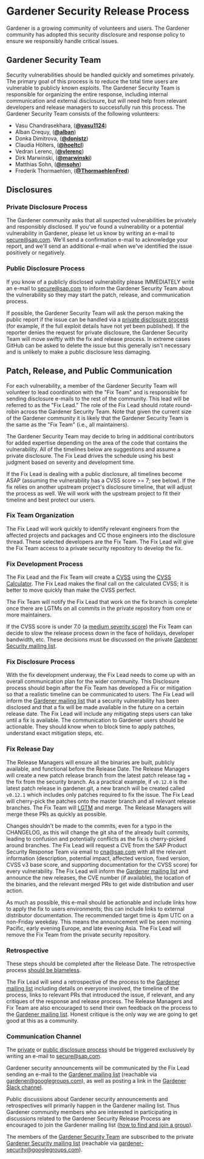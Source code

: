 # Gardener Security Release Process

Gardener is a growing community of volunteers and users. The Gardener community has adopted this security disclosure and response policy to ensure we responsibly handle critical issues.

## Gardener Security Team

Security vulnerabilities should be handled quickly and sometimes privately. The primary goal of this process is to reduce the total time users are vulnerable to publicly known exploits. The Gardener Security Team is responsible for organizing the entire response, including internal communication and external disclosure, but will need help from relevant developers and release managers to successfully run this process. The Gardener Security Team consists of the following volunteers:

* Vasu Chandrasekhara, (**[@vasu1124](https://github.com/vasu1124)**)
* Alban Crequy, (**[@alban](https://github.com/alban)**)
* Donka Dimitrova, (**[@donistz](https://github.com/donistz)**)
* Claudia H&ouml;lters, (**[@hoeltcl](https://github.com/hoeltcl)**)
* Vedran Lerenc, (**[@vlerenc](https://github.com/vlerenc)**)
* Dirk Marwinski, (**[@marwinski](https://github.com/marwinski)**)
* Matthias Sohn, (**[@msohn](https://github.com/msohn)**)
* Frederik Thormaehlen, (**[@ThormaehlenFred](https://github.com/ThormaehlenFred)**)

## Disclosures

### Private Disclosure Process

The Gardener community asks that all suspected vulnerabilities be privately and responsibly disclosed. If you've found a vulnerability or a potential vulnerability in Gardener, please let us know by writing an e-mail to [secure@sap.com](mailto:secure@sap.com). We'll send a confirmation e-mail to acknowledge your report, and we'll send an additional e-mail when we've identified the issue positively or negatively.

### Public Disclosure Process

If you know of a publicly disclosed vulnerability please IMMEDIATELY write an e-mail to [secure@sap.com](mailto:secure@sap.com) to inform the Gardener Security Team about the vulnerability so they may start the patch, release, and communication process.

If possible, the Gardener Security Team will ask the person making the public report if the issue can be handled via a [private disclosure process](#private-disclosure-process) (for example, if the full exploit details have not yet been published). If the reporter denies the request for private disclosure, the Gardener Security Team will move swiftly with the fix and release process. In extreme cases GitHub can be asked to delete the issue but this generally isn't necessary and is unlikely to make a public disclosure less damaging.

## Patch, Release, and Public Communication

For each vulnerability, a member of the Gardener Security Team will volunteer to lead coordination with the "Fix Team" and is responsible for sending disclosure e-mails to the rest of the community. This lead will be referred to as the "Fix Lead." The role of the Fix Lead should rotate round-robin across the Gardener Security Team. Note that given the current size of the Gardener community it is likely that the Gardener Security Team is the same as the "Fix Team" (i.e., all maintainers).

The Gardener Security Team may decide to bring in additional contributors for added expertise depending on the area of the code that contains the vulnerability. All of the timelines below are suggestions and assume a private disclosure. The Fix Lead drives the schedule using his best judgment based on severity and development time.

If the Fix Lead is dealing with a public disclosure, all timelines become ASAP (assuming the vulnerability has a CVSS score >= 7; see below). If the fix relies on another upstream project's disclosure timeline, that will adjust the process as well. We will work with the upstream project to fit their timeline and best protect our users.

### Fix Team Organization

The Fix Lead will work quickly to identify relevant engineers from the affected projects and packages and CC those engineers into the disclosure thread. These selected developers are the Fix Team. The Fix Lead will give the Fix Team access to a private security repository to develop the fix.

### Fix Development Process

The Fix Lead and the Fix Team will create a [CVSS](https://www.first.org/cvss/specification-document) using the [CVSS Calculator](https://www.first.org/cvss/calculator/3.0). The Fix Lead makes the final call on the calculated CVSS; it is better to move quickly than make the CVSS perfect.

The Fix Team will notify the Fix Lead that work on the fix branch is complete once there are LGTMs on all commits in the private repository from one or more maintainers.

If the CVSS score is under 7.0 (a [medium severity score](https://www.first.org/cvss/specification-document#i5)) the Fix Team can decide to slow the release process down in the face of holidays, developer bandwidth, etc. These decisions must be discussed on the private [Gardener Security mailing list](#communication-channel).

### Fix Disclosure Process

With the fix development underway, the Fix Lead needs to come up with an overall communication plan for the wider community. This Disclosure process should begin after the Fix Team has developed a Fix or mitigation so that a realistic timeline can be communicated to users. The Fix Lead will inform the [Gardener mailing list](#communication-channel) that a security vulnerability has been disclosed and that a fix will be made available in the future on a certain release date. The Fix Lead will include any mitigating steps users can take until a fix is available. The communication to Gardener users should be actionable. They should know when to block time to apply patches, understand exact mitigation steps, etc.

### Fix Release Day

The Release Managers will ensure all the binaries are built, publicly available, and functional before the Release Date. The Release Managers will create a new patch release branch from the latest patch release tag + the fix from the security branch. As a practical example, if `v0.12.0` is the latest patch release in gardener.git, a new branch will be created called `v0.12.1` which includes only patches required to fix the issue. The Fix Lead will cherry-pick the patches onto the master branch and all relevant release branches. The Fix Team will [LGTM](https://github.com/lgtmco/lgtm) and merge. The Release Managers will merge these PRs as quickly as possible.

Changes shouldn't be made to the commits, even for a typo in the CHANGELOG, as this will change the git sha of the already built commits, leading to confusion and potentially conflicts as the fix is cherry-picked around branches. The Fix Lead will request a CVE from the SAP Product Security Response Team via email to [cna@sap.com](mailto:cna@sap.com) with all the relevant information (description, potential impact, affected version, fixed version, CVSS v3 base score, and supporting documentation for the CVSS score) for every vulnerability. The Fix Lead will inform the [Gardener mailing list](#communication-channel) and announce the new releases, the CVE number (if available), the location of the binaries, and the relevant merged PRs to get wide distribution and user action.

As much as possible, this e-mail should be actionable and include links how to apply the fix to users environments; this can include links to external distributor documentation. The recommended target time is 4pm UTC on a non-Friday weekday. This means the announcement will be seen morning Pacific, early evening Europe, and late evening Asia. The Fix Lead will remove the Fix Team from the private security repository.

### Retrospective

These steps should be completed after the Release Date. The retrospective process [should be blameless](https://landing.google.com/sre/book/chapters/postmortem-culture.html).

The Fix Lead will send a retrospective of the process to the [Gardener mailing list](#communication-channel) including details on everyone involved, the timeline of the process, links to relevant PRs that introduced the issue, if relevant, and any critiques of the response and release process. The Release Managers and Fix Team are also encouraged to send their own feedback on the process to the [Gardener mailing list](#communication-channel). Honest critique is the only way we are going to get good at this as a community.

### Communication Channel

The [private](#private-disclosure-process) or [public disclosure process](#public-disclosure-process) should be triggered exclusively by writing an e-mail to [secure@sap.com](mailto:secure@sap.com).

Gardener security announcements will be communicated by the Fix Lead sending an e-mail to the [Gardener mailing list](https://groups.google.com/forum/#!forum/gardener) (reachable via [gardener@googlegroups.com](mailto:gardener@googlegroups.com)), as well as posting a link in the [Gardener Slack channel](https://kubernetes.slack.com/messages/CB57N0BFG/details/).

Public discussions about Gardener security announcements and retrospectives will primarily happen in the Gardener mailing list. Thus Gardener community members who are interested in participating in discussions related to the Gardener Security Release Process are encouraged to join the Gardener mailing list ([how to find and join a group](https://support.google.com/groups/answer/1067205?hl=en)).

The members of the [Gardener Security Team](#gardener-security-team) are subscribed to the private [Gardener Security mailing list](https://groups.google.com/forum/#!forum/gardener-security) (reachable via [gardener-security@googlegroups.com](mailto:gardener-security@googlegroups.com)).
